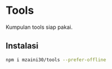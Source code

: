 # Tools

Kumpulan tools siap pakai.

## Instalasi

```bash
npm i mzaini30/tools --prefer-offline
```